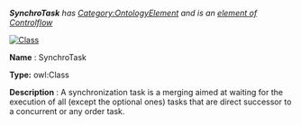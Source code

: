 ___SynchroTask__ 
 has
 [Category:OntologyElement](../../Category/OntologyElement "Category:OntologyElement") 
 and is an
 [element of](../../Property/ElementOf "Property:ElementOf") 
[Controlflow](../../Submissions/Controlflow "Submissions:Controlflow")_




  





[![Class](../../images/thumb/2/27/Class.gif/45px-Class.gif)](../../Image/Class.gif "Class")


__Name__ 
 : SynchroTask
 



__Type:__ 
 owl:Class
 



__Description__ 
 : A synchronization task is a merging aimed at waiting for the execution of all (except the optional ones) tasks that are direct successor to a concurrent or any order task.